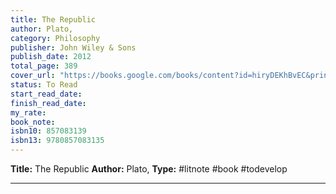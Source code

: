 ```yaml
---
title: The Republic
author: Plato,
category: Philosophy
publisher: John Wiley & Sons
publish_date: 2012
total_page: 389
cover_url: "https://books.google.com/books/content?id=hiryDEKhBvEC&printsec=frontcover&img=1&zoom=1&edge=curl&source=gbs_api"
status: To Read
start_read_date: 
finish_read_date: 
my_rate: 
book_note: 
isbn10: 857083139
isbn13: 9780857083135
---
```

**Title:** The Republic
**Author:** Plato,
**Type:** #litnote #book #todevelop 

---